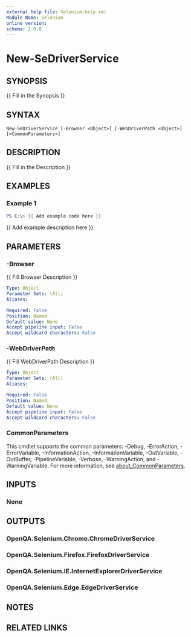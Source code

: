 ```yaml
---
external help file: Selenium-help.xml
Module Name: Selenium
online version:
schema: 2.0.0
---
```


# New-SeDriverService

## SYNOPSIS
{{ Fill in the Synopsis }}

## SYNTAX

```
New-SeDriverService [-Browser <Object>] [-WebDriverPath <Object>] [<CommonParameters>]
```

## DESCRIPTION
{{ Fill in the Description }}

## EXAMPLES

### Example 1
```powershell
PS C:\> {{ Add example code here }}
```

{{ Add example description here }}

## PARAMETERS

### -Browser
{{ Fill Browser Description }}

```yaml
Type: Object
Parameter Sets: (All)
Aliases:

Required: False
Position: Named
Default value: None
Accept pipeline input: False
Accept wildcard characters: False
```

### -WebDriverPath
{{ Fill WebDriverPath Description }}

```yaml
Type: Object
Parameter Sets: (All)
Aliases:

Required: False
Position: Named
Default value: None
Accept pipeline input: False
Accept wildcard characters: False
```

### CommonParameters
This cmdlet supports the common parameters: -Debug, -ErrorAction, -ErrorVariable, -InformationAction, -InformationVariable, -OutVariable, -OutBuffer, -PipelineVariable, -Verbose, -WarningAction, and -WarningVariable. For more information, see [about_CommonParameters](http://go.microsoft.com/fwlink/?LinkID=113216).

## INPUTS

### None

## OUTPUTS

### OpenQA.Selenium.Chrome.ChromeDriverService

### OpenQA.Selenium.Firefox.FirefoxDriverService

### OpenQA.Selenium.IE.InternetExplorerDriverService

### OpenQA.Selenium.Edge.EdgeDriverService

## NOTES

## RELATED LINKS
